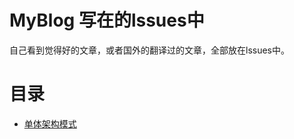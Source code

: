 # MyBlog  写在的lssues中

自己看到觉得好的文章，或者国外的翻译过的文章，全部放在lssues中。

# 目录

- [单体架构模式](https://github.com/ADistanceThereIs/MyBlog/issues/2)

